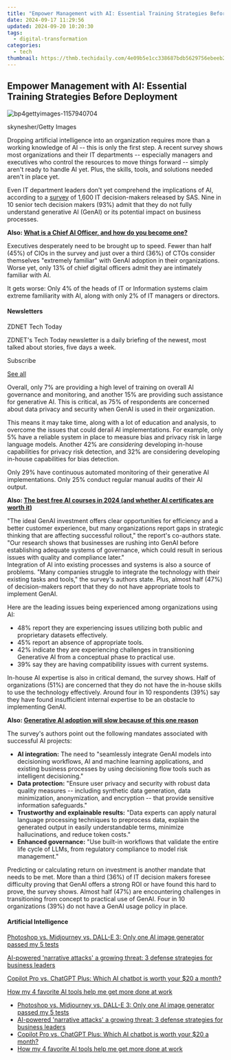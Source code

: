 ```yaml
---
title: "Empower Management with AI: Essential Training Strategies Before Deployment"
date: 2024-09-17 11:29:56
updated: 2024-09-20 10:20:30
tags:
  - digital-transformation
categories:
  - tech
thumbnail: https://thmb.techidaily.com/4e09b5e1cc338687bdb5629756ebeeb2fe654043864239ecb486e820200a0bb1.jpg
---
```


## Empower Management with AI: Essential Training Strategies Before Deployment

![bp4gettyimages-1157940704](https://www.zdnet.com/a/img/resize/e54d36ff6ad9308db9723960a20c3e83b4d2bcc3/2024/07/10/2db45168-b311-4b8d-aa90-bad4baf15cec/bp4gettyimages-1157940704.jpg?auto=webp&width=1280)

skynesher/Getty Images

Dropping artificial intelligence into an organization requires more than a working knowledge of AI -- this is only the first step. A recent survey shows most organizations and their IT departments -- especially managers and executives who control the resources to move things forward -- simply aren't ready to handle AI yet. Plus, the skills, tools, and solutions needed aren't in place yet.

Even IT department leaders don't yet comprehend the implications of AI, according to a [survey](https://www.sas.com/en/offers/generative-ai-summary-global-survey-results-reg.html) of 1,600 IT decision-makers released by SAS. Nine in 10 senior tech decision makers (93%) admit that they do not fully understand generative AI (GenAI) or its potential impact on business processes. 

**Also: [What is a Chief AI Officer, and how do you become one?](https://www.zdnet.com/article/what-is-a-chief-ai-officer-and-how-do-you-become-one/)**

Executives desperately need to be brought up to speed. Fewer than half (45%) of CIOs in the survey and just over a third (36%) of CTOs consider themselves "extremely familiar" with GenAI adoption in their organizations. Worse yet, only 13% of chief digital officers admit they are intimately familiar with AI. 

It gets worse: Only 4% of the heads of IT or Information systems claim extreme familiarity with AI, along with only 2% of IT managers or directors.

#### Newsletters

ZDNET Tech Today

ZDNET's Tech Today newsletter is a daily briefing of the newest, most talked about stories, five days a week.

 Subscribe

[See all](https://www.zdnet.com/newsletters/)

Overall, only 7% are providing a high level of training on overall AI governance and monitoring, and another 15% are providing such assistance for generative AI. This is critical, as 75% of respondents are concerned about data privacy and security when GenAI is used in their organization.

This means it may take time, along with a lot of education and analysis, to overcome the issues that could derail AI implementations. For example, only 5% have a reliable system in place to measure bias and privacy risk in large language models. Another 42% are _considering_ developing in-house capabilities for privacy risk detection, and 32% are considering developing in-house capabilities for bias detection.

Only 29% have continuous automated monitoring of their generative AI implementations. Only 25% conduct regular manual audits of their AI output. 

**Also: [The best free AI courses in 2024 (and whether AI certificates are worth it)](https://www.zdnet.com/article/the-best-free-ai-courses/)**

"The ideal GenAI investment offers clear opportunities for efficiency and a better customer experience, but many organizations report gaps in strategic thinking that are affecting successful rollout," the report's co-authors state. "Our research shows that businesses are rushing into GenAI before establishing adequate systems of governance, which could result in serious issues with quality and compliance later."   
Integration of AI into existing processes and systems is also a source of problems. "Many companies struggle to integrate the technology with their existing tasks and tools," the survey's authors state. Plus, almost half (47%) of decision-makers report that they do not have appropriate tools to implement GenAI.

Here are the leading issues being experienced among organizations using AI:

* 48% report they are experiencing issues utilizing both public and proprietary datasets effectively.
* 45% report an absence of appropriate tools.
* 42% indicate they are experiencing challenges in transitioning Generative AI from a conceptual phase to practical use.
* 39% say they are having compatibility issues with current systems.

In-house AI expertise is also in critical demand, the survey shows. Half of organizations (51%) are concerned that they do not have the in-house skills to use the technology effectively. Around four in 10 respondents (39%) say they have found insufficient internal expertise to be an obstacle to implementing GenAI.

**Also: [Generative AI adoption will slow because of this one reason](https://www.zdnet.com/article/generative-ai-adoption-will-slow-because-of-this-one-reason-according-to-gartner/)** 

The survey's authors point out the following mandates associated with successful AI projects:

* **AI integration:** The need to "seamlessly integrate GenAI models into decisioning workflows, AI and machine learning applications, and existing business processes by using decisioning flow tools such as intelligent decisioning."
* **Data protection:** "Ensure user privacy and security with robust data quality measures -- including synthetic data generation, data minimization, anonymization, and encryption -- that provide sensitive information safeguards."
* **Trustworthy and explainable results:** "Data experts can apply natural language processing techniques to preprocess data, explain the generated output in easily understandable terms, minimize hallucinations, and reduce token costs."
* **Enhanced governance:** "Use built-in workflows that validate the entire life cycle of LLMs, from regulatory compliance to model risk management."

Predicting or calculating return on investment is another mandate that needs to be met. More than a third (36%) of IT decision makers foresee difficulty proving that GenAI offers a strong ROI or have found this hard to prove, the survey shows. Almost half (47%) are encountering challenges in transitioning from concept to practical use of GenAI. Four in 10 organizations (39%) do not have a GenAI usage policy in place. 

#### Artificial Intelligence

[Photoshop vs. Midjourney vs. DALL-E 3: Only one AI image generator passed my 5 tests](https://www.zdnet.com/article/is-photoshops-new-text-to-image-as-good-as-midjourney-and-dall-e-we-test-it-and-see/ "Photoshop vs. Midjourney vs. DALL-E 3: Only one AI image generator passed my 5 tests")

[AI-powered 'narrative attacks' a growing threat: 3 defense strategies for business leaders](https://www.zdnet.com/article/ai-powered-narrative-attacks-a-growing-threat-3-defense-strategies-for-business-leaders/ "AI-powered 'narrative attacks' a growing threat: 3 defense strategies for business leaders")

[Copilot Pro vs. ChatGPT Plus: Which AI chatbot is worth your $20 a month?](https://www.zdnet.com/article/copilot-pro-vs-chatgpt-plus-which-is-ai-chatbot-is-worth-your-20-a-month/ "Copilot Pro vs. ChatGPT Plus: Which AI chatbot is worth your $20 a month?")

[How my 4 favorite AI tools help me get more done at work](https://www.zdnet.com/article/how-my-4-favorite-ai-tools-help-me-get-more-done-at-work/ "How my 4 favorite AI tools help me get more done at work")

* [Photoshop vs. Midjourney vs. DALL-E 3: Only one AI image generator passed my 5 tests](https://www.zdnet.com/article/is-photoshops-new-text-to-image-as-good-as-midjourney-and-dall-e-we-test-it-and-see/ "Photoshop vs. Midjourney vs. DALL-E 3: Only one AI image generator passed my 5 tests")
* [AI-powered 'narrative attacks' a growing threat: 3 defense strategies for business leaders](https://www.zdnet.com/article/ai-powered-narrative-attacks-a-growing-threat-3-defense-strategies-for-business-leaders/ "AI-powered 'narrative attacks' a growing threat: 3 defense strategies for business leaders")
* [Copilot Pro vs. ChatGPT Plus: Which AI chatbot is worth your $20 a month?](https://www.zdnet.com/article/copilot-pro-vs-chatgpt-plus-which-is-ai-chatbot-is-worth-your-20-a-month/ "Copilot Pro vs. ChatGPT Plus: Which AI chatbot is worth your $20 a month?")
* [How my 4 favorite AI tools help me get more done at work](https://www.zdnet.com/article/how-my-4-favorite-ai-tools-help-me-get-more-done-at-work/ "How my 4 favorite AI tools help me get more done at work")

<ins class="adsbygoogle"
     style="display:block"
     data-ad-format="autorelaxed"
     data-ad-client="ca-pub-7571918770474297"
     data-ad-slot="1223367746"></ins>



<ins class="adsbygoogle"
     style="display:block"
     data-ad-client="ca-pub-7571918770474297"
     data-ad-slot="8358498916"
     data-ad-format="auto"
     data-full-width-responsive="true"></ins>
